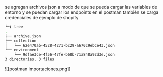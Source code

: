 se agregan archivos json a modo de que se pueda cargar las variables de entorno y se puedan cargar los endpoints en el postman
también se carga credenciales de ejemplo  de shopify
```sh
╰─❯ tree
.
├── archive.json
├── collection
│   └── 62e470ab-4528-4271-bc29-a670c9ebce43.json
└── environment
    └── 9dfae3ce-4f56-47fe-b68b-71a848a92d3e.json
3 directories, 3 files
```
![[postman importaciones.png]]
